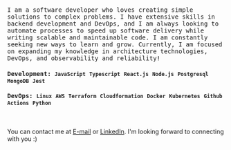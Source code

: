 
<samp>
I am a software developer who loves creating simple solutions to complex problems. I have extensive skills in backend development and DevOps, and I am always looking to automate processes to speed up software delivery while writing scalable and maintainable code. I am constantly seeking new ways to learn and grow. Currently, I am focused on expanding my knowledge in architecture technologies, DevOps, and observability and reliability!

 #### **Development:** `JavaScript` `Typescript` `React.js` `Node.js` `Postgresql` `MongoDB` `Jest`
 #### **DevOps:** `Linux` `AWS` `Terraform` `Cloudformation` `Docker` `Kubernetes` `Github Actions` `Python` 
</samp>

<br/>

You can contact me at [E-mail](mailto:lucaasmedeiros7@gmail.com) or [LinkedIn](https://linkedin.com/in/lucasmedeiross).     I'm looking forward to connecting with you :)
